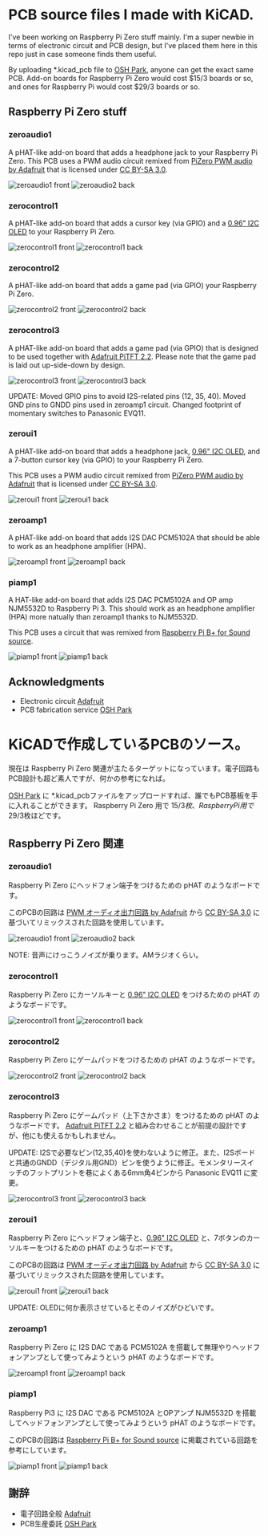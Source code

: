 # PCB source files I made with KiCAD.

I've been working on Raspberry Pi Zero stuff mainly. I'm a super newbie in terms of electronic circuit and PCB design, but I've placed them here in this repo just in case someone finds them useful.

By uploading *.kicad_pcb file to [OSH Park](oshpark.com), anyone can get the exact same PCB.
Add-on boards for Raspberry Pi Zero would cost $15/3 boards or so, and ones for Raspberry Pi would cost $29/3 boards or so.

## Raspberry Pi Zero stuff

### zeroaudio1

A pHAT-like add-on board that adds a headphone jack to your Raspberry Pi Zero.
This PCB uses a PWM audio circuit remixed from [PiZero PWM audio by Adafruit](https://learn.adafruit.com/adding-basic-audio-ouput-to-raspberry-pi-zero/pi-zero-pwm-audio) that is licensed under [CC BY-SA 3.0](http://creativecommons.org/licenses/by-sa/3.0/).

![zeroaudio1 front](images/zeroaudio1-front.png)
![zeroaudio2 back](images/zeroaudio1-back.png)

### zerocontrol1

A pHAT-like add-on board that adds a cursor key (via GPIO) and a [0.96" I2C OLED](https://www.amazon.com/Diymall-Yellow-Serial-Arduino-Display/dp/B00O2LLT30/ref=sr_1_1?ie=UTF8&qid=1482212267&sr=8-1&keywords=diymall+oled) to your Raspberry Pi Zero.

![zerocontrol1 front](images/zerocontrol1-front.png)
![zerocontrol1 back](images/zerocontrol1-back.png)

### zerocontrol2

A pHAT-like add-on board that adds a game pad (via GPIO) your Raspberry Pi Zero.

![zerocontrol2 front](images/zerocontrol2-front.png)
![zerocontrol2 back](images/zerocontrol2-back.png)

### zerocontrol3

A pHAT-like add-on board that adds a game pad (via GPIO) that is designed to be used together with [Adafruit PiTFT 2.2](https://www.adafruit.com/products/2315). Please note that the game pad is laid out up-side-down by design.

![zerocontrol3 front](images/zerocontrol3-1.2-front.png)
![zerocontrol3 back](images/zerocontrol3-1.2-back.png)

UPDATE: Moved GPIO pins to avoid I2S-related pins (12, 35, 40). Moved GND pins to GNDD pins used in zeroamp1 circuit. Changed footprint of momentary switches to Panasonic EVQ11.

### zeroui1

A pHAT-like add-on board that adds a headphone jack, [0.96" I2C OLED](https://www.amazon.com/Diymall-Yellow-Serial-Arduino-Display/dp/B00O2LLT30/ref=sr_1_1?ie=UTF8&qid=1482212267&sr=8-1&keywords=diymall+oled), and a 7-button cursor key (via GPIO) to your Raspberry Pi Zero.

This PCB uses a PWM audio circuit remixed from [PiZero PWM audio by Adafruit](https://learn.adafruit.com/adding-basic-audio-ouput-to-raspberry-pi-zero/pi-zero-pwm-audio) that is licensed under [CC BY-SA 3.0](http://creativecommons.org/licenses/by-sa/3.0/).

![zeroui1 front](images/zeroui1-front.png)
![zeroui1 back](images/zeroui1-back.png)

### zeroamp1

A pHAT-like add-on board that adds I2S DAC PCM5102A that should be able to work as an headphone amplifier (HPA).

![zeroamp1 front](images/zeroamp1-front.png)
![zeroamp1 back](images/zeroamp1-back.png)

### piamp1

A HAT-like add-on board that adds I2S DAC PCM5102A and OP amp NJM5532D to Raspberry Pi 3. This should work as an headphone amplifier (HPA) more natually than zeroamp1 thanks to NJM5532D.

This PCB uses a circuit that was remixed from
[Raspberry Pi B+ for Sound source](http://www.single-ended.com/why-dont-use-raspberry-pi.htm).

![piamp1 front](images/piamp1-front.png)
![piamp1 back](images/piamp1-back.png)

## Acknowledgments

  - Electronic circuit [Adafruit](www.adafruit.com)
  - PCB fabrication service [OSH Park](oshpark.com)


# KiCADで作成しているPCBのソース。

現在は Raspberry Pi Zero 関連が主たるターゲットになっています。電子回路もPCB設計も超ど素人ですが、何かの参考になれば。

[OSH Park](oshpark.com) に *.kicad_pcbファイルをアップロードすれば、誰でもPCB基板を手に入れることができます。
Raspberry Pi Zero 用で $15/3枚、Raspberry Pi用で$29/3枚ほどです。


## Raspberry Pi Zero 関連

### zeroaudio1

Raspberry Pi Zero にヘッドフォン端子をつけるための pHAT のようなボードです。

このPCBの回路は [PWM オーディオ出力回路 by Adafruit](https://learn.adafruit.com/adding-basic-audio-ouput-to-raspberry-pi-zero/pi-zero-pwm-audio) から [CC BY-SA 3.0](http://creativecommons.org/licenses/by-sa/3.0/) に基づいてリミックスされた回路を使用しています。

![zeroaudio1 front](images/zeroaudio1-front.png)
![zeroaudio2 back](images/zeroaudio1-back.png)

NOTE: 音声にけっこうノイズが乗ります。AMラジオくらい。

### zerocontrol1

Raspberry Pi Zero にカーソルキーと [0.96" I2C OLED](https://www.amazon.com/Diymall-Yellow-Serial-Arduino-Display/dp/B00O2LLT30/ref=sr_1_1?ie=UTF8&qid=1482212267&sr=8-1&keywords=diymall+oled) をつけるための pHAT のようなボードです。

![zerocontrol1 front](images/zerocontrol1-front.png)
![zerocontrol1 back](images/zerocontrol1-back.png)

### zerocontrol2

Raspberry Pi Zero にゲームパッドをつけるための pHAT のようなボードです。

![zerocontrol2 front](images/zerocontrol2-front.png)
![zerocontrol2 back](images/zerocontrol2-back.png)


### zerocontrol3

Raspberry Pi Zero にゲームパッド（上下さかさま）をつけるための pHAT のようなボードです。
[Adafruit PiTFT 2.2](https://www.adafruit.com/products/2315) と組み合わせることが前提の設計ですが、他にも使えるかもしれません。

UPDATE: I2Sで必要なピン(12,35,40)を使わないように修正。また、I2Sボードと共通のGNDD（デジタル用GND）ピンを使うように修正。モメンタリースイッチのフットプリントを巷によくある6mm角4ピンから Panasonic EVQ11 に変更。

![zerocontrol3 front](images/zerocontrol3-1.2-front.png)
![zerocontrol3 back](images/zerocontrol3-1.2-back.png)


### zeroui1

Raspberry Pi Zero にヘッドフォン端子と、[0.96" I2C OLED](https://www.amazon.com/Diymall-Yellow-Serial-Arduino-Display/dp/B00O2LLT30/ref=sr_1_1?ie=UTF8&qid=1482212267&sr=8-1&keywords=diymall+oled) と、7ボタンのカーソルキーをつけるための pHAT のようなボードです。

このPCBの回路は [PWM オーディオ出力回路 by Adafruit](https://learn.adafruit.com/adding-basic-audio-ouput-to-raspberry-pi-zero/pi-zero-pwm-audio) から [CC BY-SA 3.0](http://creativecommons.org/licenses/by-sa/3.0/) に基づいてリミックスされた回路を使用しています。

![zeroui1 front](images/zeroui1-front.png)
![zeroui1 back](images/zeroui1-back.png)

UPDATE: OLEDに何か表示させているとそのノイズがひどいです。

### zeroamp1

Raspberry Pi Zero に I2S DAC である PCM5102A を搭載して無理やりヘッドフォンアンプとして使ってみようという pHAT のようなボードです。

![zeroamp1 front](images/zeroamp1-front.png)
![zeroamp1 back](images/zeroamp1-back.png)

### piamp1

Raspberry Pi3 に I2S DAC である PCM5102A とOPアンプ NJM5532D を搭載してヘッドフォンアンプとして使ってみようという pHAT のようなボードです。

このPCBの回路は
[Raspberry Pi B+ for Sound source](http://www.single-ended.com/why-dont-use-raspberry-pi.htm)
に掲載されている回路を参考にしています。

![piamp1 front](images/piamp1-front.png)
![piamp1 back](images/piamp1-back.png)

## 謝辞

  - 電子回路全般 [Adafruit](www.adafruit.com)
  - PCB生産委託 [OSH Park](oshpark.com)
